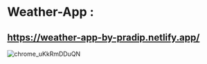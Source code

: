 # Weather-App : 
## https://weather-app-by-pradip.netlify.app/


![chrome_uKkRmDDuQN](https://user-images.githubusercontent.com/60803643/172806683-c58feb69-acbf-4bbd-8be2-fc239d3fd03c.png)
